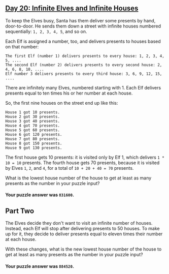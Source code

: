 ## [Day 20: Infinite Elves and Infinite Houses](https://adventofcode.com/2015/day/20)

To keep the Elves busy, Santa has them deliver some presents by hand, door-to-door. He sends them
down a street with infinite houses numbered sequentially: `1, 2, 3, 4, 5`, and so on.

Each Elf is assigned a number, too, and delivers presents to houses based on that number:

    The first Elf (number 1) delivers presents to every house: 1, 2, 3, 4, 5, ....
    The second Elf (number 2) delivers presents to every second house: 2, 4, 6, 8, 10, ....
    Elf number 3 delivers presents to every third house: 3, 6, 9, 12, 15, ....

There are infinitely many Elves, numbered starting with 1. Each Elf delivers presents equal to ten
times his or her number at each house.

So, the first nine houses on the street end up like this:

```
House 1 got 10 presents.
House 2 got 30 presents.
House 3 got 40 presents.
House 4 got 70 presents.
House 5 got 60 presents.
House 6 got 120 presents.
House 7 got 80 presents.
House 8 got 150 presents.
House 9 got 130 presents.
```

The first house gets 10 presents: it is visited only by Elf 1, which delivers `1 * 10 = 10`
presents. The fourth house gets 70 presents, because it is visited by Elves `1`, `2`, and `4`, for a
total of `10 + 20 + 40 = 70` presents.

What is the lowest house number of the house to get at least as many presents as the number in your
puzzle input?

#### Your puzzle answer was `831600`.

## Part Two

The Elves decide they don't want to visit an infinite number of houses. Instead, each Elf will stop
after delivering presents to 50 houses. To make up for it, they decide to deliver presents equal to
eleven times their number at each house.

With these changes, what is the new lowest house number of the house to get at least as many
presents as the number in your puzzle input?

#### Your puzzle answer was `884520`.